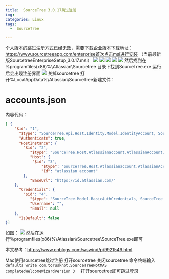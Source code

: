 ```yaml
---
title:  SourceTree 3.0.17跳过注册
img: 
categories: Linux
tags:
  -  SourceTree

---
```


个人版本的跳过注册方式已经无效，需要下载企业版本下载地址：https://www.sourcetreeapp.com/enterprise首次点击msi进行安装 （当前最新版SourcetreeEnterpriseSetup_3.0.17.msi）
![](https://upload-images.jianshu.io/upload_images/16496299-cd7cb57ba43ac72c.png)
![](https://upload-images.jianshu.io/upload_images/16496299-6798c28cc45930b3.png)
![](https://upload-images.jianshu.io/upload_images/16496299-a7378f6cbe703f9b.png)
![](https://upload-images.jianshu.io/upload_images/16496299-87506f3ae3cb1b25.png)
![](https://upload-images.jianshu.io/upload_images/16496299-cf9c5eb5cb53fb5f.png)
然后找到在 %programfiles(x86)%\Atlassian\Sourcetree 目录下找到SourceTree.exe 运行后会出现注册界面
![](https://upload-images.jianshu.io/upload_images/16496299-f943b4b3c51db332.png)
关掉sourcetree 打开%LocalAppData%\Atlassian\SourceTree新建文件：
# accounts.json
内容代码：
```json
[ {  
	"$id": "1",
	  "$type": "SourceTree.Api.Host.Identity.Model.IdentityAccount, SourceTree.Api.Host.Identity",
	  "Authenticate": true,
	  "HostInstance": {   
		"$id": "2",
		   "$type": "SourceTree.Host.Atlassianaccount.AtlassianAccountInstance, SourceTree.Host.AtlassianAccount",
		   "Host": {    
			"$id": "3",
			    "$type": "SourceTree.Host.Atlassianaccount.AtlassianAccountHost, SourceTree.Host.AtlassianAccount",
			    "Id": "atlassian account"   
		},
		   "BaseUrl": "https://id.atlassian.com/"  
	},
	  "Credentials": {   
		"$id": "4",
		   "$type": "SourceTree.Model.BasicAuthCredentials, SourceTree.Api.Account",
		   "Username": "",
		   "Email": null  
	},
	  "IsDefault": false 
}]
```

如图：
![](https://upload-images.jianshu.io/upload_images/16496299-f8e98d62abce4343.png?imageMogr2/auto-orient/strip%7CimageView2/2/w/507/format/webp)
然后在运行%programfiles(x86)%\Atlassian\Sourcetree\SourceTree.exe即可

本文参考：https://www.cnblogs.com/wswind/p/9921549.html


Mac使用sourcetree跳过注册
打开sourcetree 
关闭sourcetree 
命令终端输入
`defaults write com.torusknot.SourceTreeNotMAS completedWelcomeWizardVersion 3 
`
打开sourcetree即可跳过登录


